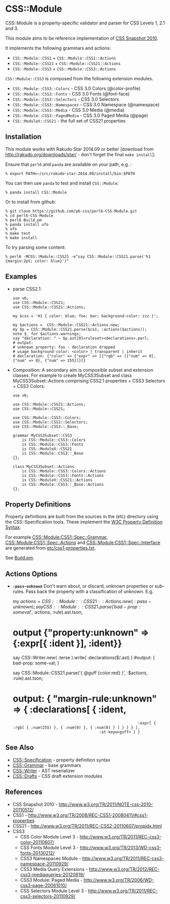 # CSS::Module

CSS::Module is a property-specific validator and parser for CSS Levels 1, 2.1 and  3.

This module aims to be reference implementation of [CSS Snapshot 2010](http://www.w3.org/TR/2011/NOTE-css-2010-20110512/).

It implements the following grammars and actions:

- `CSS::Module::CSS1` + `CSS::Module::CSS1::Actions`
- `CSS::Module::CSS21` + `CSS::Module::CSS21::Actions`
- `CSS::Module::CSS3` + `CSS::Module::CSS3::Actions`

`CSS::Module::CSS3` is composed from the following extension modules.

- `CSS::Module::CSS3::Colors`     - CSS 3.0 Colors (@color-profile)
- `CSS::Module::CSS3::Fonts`      - CSS 3.0 Fonts (@font-face)
- `CSS::Module::CSS3::Selectors`  - CSS 3.0 Selectors
- `CSS::Module::CSS3::Namespaces` - CSS 3.0 Namespace (@namespace)
- `CSS::Module::CSS3::Media`      - CSS 3.0 Media (@media)
- `CSS::Module::CSS3::PagedMedia` - CSS 3.0 Paged Media (@page)
- `CSS::ModuleX::CSS21`           - the full set of CSS21 properties

## Installation

This module works with Rakudo Star 2014.09 or better [download from http://rakudo.org/downloads/star/ - don't forget the final `make install`]:

Ensure that `perl6` and `panda` are available on your path, e.g. :

    % export PATH=~/src/rakudo-star-2014.09/install/bin:$PATH

You can then use `panda` to test and install `CSS::Module`:

    % panda install CSS::Module

Or to install from github:

    % git clone https://github.com/p6-css/perl6-CSS-Module.git
    % cd perl6-CSS-Module
    % perl6 Build.pm
    % panda install ufo
    % ufo
    % make test
    % make install

To try parsing some content:

    % perl6 -MCSS::Module::CSS21 -e"say CSS::Module::CSS21.parse('h1 {margin:2pt; color: blue}')"

## Examples

- parse CSS2.1:

    ```
    use v6;
    use CSS::Module::CSS21;
    use CSS::Module::CSS21::Actions;

    my $css = 'H1 { color: blue; foo: bar; background-color: zzz }';

    my $actions =  CSS::Module::CSS21::Actions.new;
    my $p = CSS::Module::CSS21.parse($css, :actions($actions));
    note $_ for $actions.warnings;
    say "declaration: " ~ $p.ast[0]<ruleset><declarations>.perl;
    # output:
    # unknown property: foo - declaration dropped
    # usage background-color: <color> | transparent | inherit
    # declaration: {"color" => {"expr" => [{"rgb" => [{"num" => 0}, {"num" => 0}, {"num" => 255}]}]}
    ```

- Composition: A secondary aim is composible subset and extension classes. For example to create MyCSS3Subset and class MyCSS3Subset::Actions comprising CSS2.1 properties + CSS3 Selectors + CSS3 Colors:

    ```
    use v6;

    use CSS::Module::CSS21::Actions;
    use CSS::Module::CSS21;

    use CSS::Module::CSS3::Colors;
    use CSS::Module::CSS3::Selectors;
    use CSS::Module::CSS3::_Base;

    grammar MyCSS3Subset::CSS3
        is CSS::Module::CSS3::Colors
        is CSS::Module::CSS3::Fonts
        is CSS::ModuleX::CSS21
        is CSS::Module::CSS3::_Base
    {};

    class MyCSS3Subset::Actions
        is CSS::Module::CSS3::Colors::Actions
        is CSS::Module::CSS3::Fonts::Actions
        is CSS::ModuleX::CSS21::Actions
        is CSS::Module::CSS3::_Base::Actions
    {};
    ```

## Property Definitions

Property definitions are built from the sources in the (etc) directory using the CSS::Specification tools. These implement the [W3C Property Definition Syntax](https://developer.mozilla.org/en-US/docs/Web/CSS/Value_definition_syntax).

For example [CSS::Module:CSS1::Spec::Grammar](lib/CSS/Module/CSS1/Spec/Grammar.pm), [CSS::Module:CSS1::Spec::Actions](lib/CSS/Module/CSS1/Spec/Actions.pm) and [CSS::Module:CSS1::Spec::Interface](lib/CSS/Module/CSS1/Spec/Interface.pm) are generated from [etc/css1-properties.txt](etc/css1-properties.txt).

See [Build.pm](Build.pm).

## Actions Options

- **`:pass-unknown`** Don't warn about, or discard, unknown properties or sub-rules. Pass back the property with a classification
of unknown. E.g.

    my $actions =  CSS::Module::CSS21::Actions.new( :pass-unknown );
    say CSS::Module::CSS21.parse('{bad-prop: someval}', :$actions, :rule<declarations>).ast.tson;
    # output {"property:unknown" => {:expr[{ :ident<someval> }], :ident<bad-prop>}}
    say CSS::Writer.new( :terse ).write( :declarations($/.ast) }
    #output: { bad-prop: some-val; }

    say CSS::Module::CSS21.parse('{ @guff {color:red} }', :$actions, :rule<declarations>).ast.tson;
    # output: { "margin-rule:unknown" =>  { :declarations[ { :ident<color>,
                                                             :expr[ { :rgb[ { :num(255) }, { :num(0) }, { :num(0) } ] } ] } ],
                                            :at-keyw<guff> } }

## See Also

- [CSS::Specification](https://github.com/p6-css/perl6-CSS-Specification) - property definition syntax
- [CSS::Grammar](https://github.com/p6-css/perl6-CSS-Grammar) - base grammars
- [CSS::Writer](https://github.com/p6-css/perl6-CSS-Writer) - AST reserializer
- [CSS::Drafts](https://github.com/p6-css/perl6-CSS-Drafts) - CSS draft extension modules

## References

- CSS Snapshot 2010 - http://www.w3.org/TR/2011/NOTE-css-2010-20110512/
- CSS1 - http://www.w3.org/TR/2008/REC-CSS1-20080411/#css1-properties
- CSS21 - http://www.w3.org/TR/2011/REC-CSS2-20110607/propidx.html
- CSS3
  - CSS Color Module Level 3 - http://www.w3.org/TR/2011/REC-css3-color-20110607/
  - CSS Fonts Module Level 3 - http://www.w3.org/TR/2013/WD-css3-fonts-20130212/
  - CSS3 Namespaces Module - http://www.w3.org/TR/2011/REC-css3-namespace-20110929/
  - CSS3 Media Query Extensions - http://www.w3.org/TR/2012/REC-css3-mediaqueries-20120619/
  - CSS3 Module: Paged Media - http://www.w3.org/TR/2006/WD-css3-page-20061010/
  - CSS Selectors Module Level 3 - http://www.w3.org/TR/2011/REC-css3-selectors-20110929/


